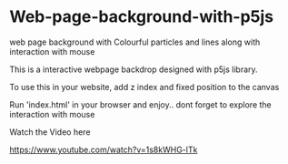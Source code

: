 # Web-page-background-with-p5js
web page background with Colourful particles and lines along with interaction with mouse

This is a interactive webpage backdrop designed with p5js library.

To use this in your website, add z index and fixed position to the canvas

Run 'index.html' in your browser and enjoy.. dont forget to explore the interaction with mouse

Watch the Video here

https://www.youtube.com/watch?v=1s8kWHG-lTk
